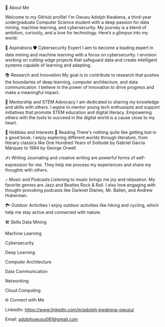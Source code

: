 🌟 About Me

Welcome to my GitHub profile! I'm Owusu Adolph Kwabena, a third-year undergraduate Computer Science student with a deep passion for data mining, machine learning, and cybersecurity. My journey is a blend of ambition, curiosity, and a love for technology. Here’s a glimpse into my world:

🚀 Aspirations
🛡️ Cybersecurity Expert
I aim to become a leading expert in data mining and machine learning with a focus on cybersecurity. I envision working on cutting-edge projects that safeguard data and create intelligent systems capable of learning and adapting.

📚 Research and Innovation
My goal is to contribute to research that pushes the boundaries of deep learning, computer architecture, and data communication. I believe in the power of innovation to drive progress and make a meaningful impact.

🌱 Mentorship and STEM Advocacy
I am dedicated to sharing my knowledge and skills with others. I aspire to mentor young tech enthusiasts and support initiatives that promote STEM education and digital literacy. Empowering others with the tools to succeed in the digital world is a cause close to my heart.

🎨 Hobbies and Interests
📖 Reading
There's nothing quite like getting lost in a good book. I enjoy exploring different worlds through literature, from literary classics like One Hundred Years of Solitude by Gabriel Garcia Márquez to 1984 by George Orwell.

✍️ Writing
Journaling and creative writing are powerful forms of self-expression for me. They help me process my experiences and share my thoughts with others.

🎶 Music and Podcasts
Listening to music brings me joy and relaxation. My favorite genres are Jazz and Beatles Rock & Roll. I also love engaging with thought-provoking podcasts like Darknet Diaries, Mr. Ballen, and Andrew Huberman.

🏞️ Outdoor Activities
I enjoy outdoor activities like hiking and cycling, which help me stay active and connected with nature.

🛠️ Skills
Data Mining

Machine Learning

Cybersecurity

Deep Learning

Computer Architecture

Data Communication

Networking

Cloud Computing

🌐 Connect with Me

LinkedIn: https://www.linkedin.com/in/adolph-kwabena-owusu/

Email: adolphowusu081@gmail.com
